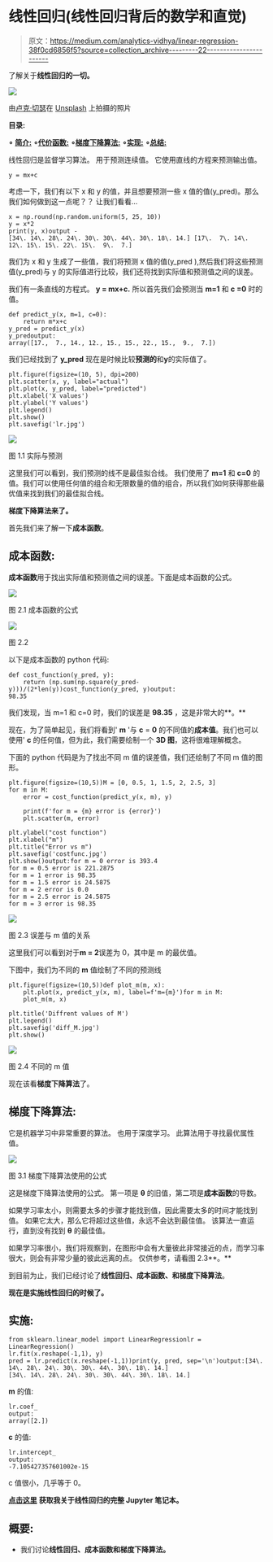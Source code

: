 # 线性回归(线性回归背后的数学和直觉)

> 原文：<https://medium.com/analytics-vidhya/linear-regression-38f0cd6856f5?source=collection_archive---------22----------------------->

了解关于**线性回归的一切。**

![](img/ef29c2d2a9d6722dfe9f83fe759e7e3f.png)

由[卢克·切瑟](https://unsplash.com/@lukechesser?utm_source=medium&utm_medium=referral)在 [Unsplash](https://unsplash.com?utm_source=medium&utm_medium=referral) 上拍摄的照片

**目录:**

**∘** [**简介:**](#8247) **∘**[**代价函数:**](#019b) **∘**[**梯度下降算法:**](#8d01) **∘**[**实现:**](#063d) **∘**[**总结:**](#51a6)

线性回归是监督学习算法。
用于预测连续值。
它使用直线的方程来预测输出值。

```
y = mx+c 
```

考虑一下，我们有以下 x 和 y 的值，并且想要预测一些 x 值的值(y_pred)。那么我们如何做到这一点呢？？
让我们看看...

```
x = np.round(np.random.uniform(5, 25, 10))
y = x*2
print(y, x)output - 
[34\. 14\. 28\. 24\. 30\. 30\. 44\. 30\. 18\. 14.] [17\.  7\. 14\. 12\. 15\. 15\. 22\. 15\.  9\.  7.]
```

我们为 x 和 y 生成了一些值，我们将预测 x 值的值(y_pred ),然后我们将这些预测值(y_pred)与 y 的实际值进行比较，我们还将找到实际值和预测值之间的误差。

我们有一条直线的方程式。 **y = mx+c.**
所以首先我们会预测当 **m=1** 和 **c =0** 时的值。

```
def predict_y(x, m=1, c=0):
    return m*x+c
y_pred = predict_y(x)
y_predoutput:
array([17.,  7., 14., 12., 15., 15., 22., 15.,  9.,  7.])
```

我们已经找到了 **y_pred**
现在是时候比较**预测的**和**y**的实际值了。

```
plt.figure(figsize=(10, 5), dpi=200)
plt.scatter(x, y, label="actual")
plt.plot(x, y_pred, label="predicted")
plt.xlabel('X values')
plt.ylabel('Y values')
plt.legend()
plt.show()
plt.savefig('lr.jpg')
```

![](img/13f2fa925d088e3d2b10484d49324d75.png)

图 1.1 实际与预测

这里我们可以看到，我们预测的线不是最佳拟合线。
我们使用了 **m=1** 和 **c=0** 的值。我们可以使用任何值的组合和无限数量的值的组合，所以我们如何获得那些最优值来找到我们的最佳拟合线。

**梯度下降算法来了。**

首先我们来了解一下**成本函数**。

## **成本函数:**

**成本函数**用于找出实际值和预测值之间的误差。下面是成本函数的公式。

![](img/896dec59b9f20d8f953554fef84da706.png)

图 2.1 成本函数的公式

![](img/96d754b11729ecbd4ed65a13af360e4b.png)

图 2.2

以下是成本函数的 python 代码:

```
def cost_function(y_pred, y):
    return (np.sum(np.square(y_pred-y)))/(2*len(y))cost_function(y_pred, y)output:
98.35
```

我们发现，当 m=1 和 c=0 时，我们的误差是 **98.35** ，这是非常大的**。**

现在，为了简单起见，我们将看到' **m** '与 **c** = **0** 的不同值的**成本值**。我们也可以使用' **c** 的任何值，但为此，我们需要绘制一个 **3D 图**，这将很难理解概念。

下面的 python 代码是为了找出不同 m 值的误差值，我们还绘制了不同 m 值的图形。

```
plt.figure(figsize=(10,5))M = [0, 0.5, 1, 1.5, 2, 2.5, 3]
for m in M:
    error = cost_function(predict_y(x, m), y)

    print(f'for m = {m} error is {error}')
    plt.scatter(m, error)

plt.ylabel("cost function")
plt.xlabel("m")
plt.title("Error vs m")
plt.savefig('costfunc.jpg')
plt.show()output:for m = 0 error is 393.4
for m = 0.5 error is 221.2875
for m = 1 error is 98.35
for m = 1.5 error is 24.5875
for m = 2 error is 0.0
for m = 2.5 error is 24.5875
for m = 3 error is 98.35
```

![](img/d8530a634f2343d6a53fdd6b26836182.png)

图 2.3 误差与 m 值的关系

这里我们可以看到对于**m = 2**误差为 0，其中是 m 的最优值。

下图中，我们为不同的 **m** 值绘制了不同的预测线

```
plt.figure(figsize=(10,5))def plot_m(m, x):
    plt.plot(x, predict_y(x, m), label=f'm={m}')for m in M:
    plot_m(m, x)

plt.title('Diffrent values of M')
plt.legend()
plt.savefig('diff_M.jpg')
plt.show()
```

![](img/d26cbda20d9cc30fe6f32066dc1c5156.png)

图 2.4 不同的 m 值

现在该看**梯度下降算法**了。

## **梯度下降算法:**

它是机器学习中非常重要的算法。
也用于深度学习。
此算法用于寻找最优属性值。

![](img/daa6de7cb3be6bffb9c3c2ba85e0cb7c.png)

图 3.1 梯度下降算法使用的公式

这是梯度下降算法使用的公式。
第一项是 **θ** 的旧值，第二项是**成本函数**的导数。

如果学习率太小，则需要太多的步骤才能找到值，因此需要太多的时间才能找到值。
如果它太大，那么它将超过这些值，永远不会达到最佳值。
该算法一直运行，直到没有找到 **θ** 的最佳值。

如果学习率很小，我们将观察到，在图形中会有大量彼此非常接近的点，而学习率很大，则会有非常少量的彼此远离的点。
仅供参考，请看图 2.3**。**

到目前为止，我们已经讨论了**线性回归、成本函数、**和**梯度下降算法**。

**现在是实施线性回归的时候了。**

## 实施:

```
from sklearn.linear_model import LinearRegressionlr = LinearRegression()
lr.fit(x.reshape(-1,1), y)
pred = lr.predict(x.reshape(-1,1))print(y, pred, sep='\n')output:[34\. 14\. 28\. 24\. 30\. 30\. 44\. 30\. 18\. 14.]
[34\. 14\. 28\. 24\. 30\. 30\. 44\. 30\. 18\. 14.]
```

**m** 的值:

```
lr.coef_
output:
array([2.])
```

**c** 的值:

```
lr.intercept_
output:
-7.105427357601002e-15
```

c 值很小，几乎等于 0。

[**点击这里**](https://github.com/sbswapnil/Data-Science/blob/main/Linear%20Regression.ipynb) **获取我关于线性回归的完整 Jupyter 笔记本。**

## **概要:**

*   我们讨论**线性回归、**成本函数和**梯度下降算法。**